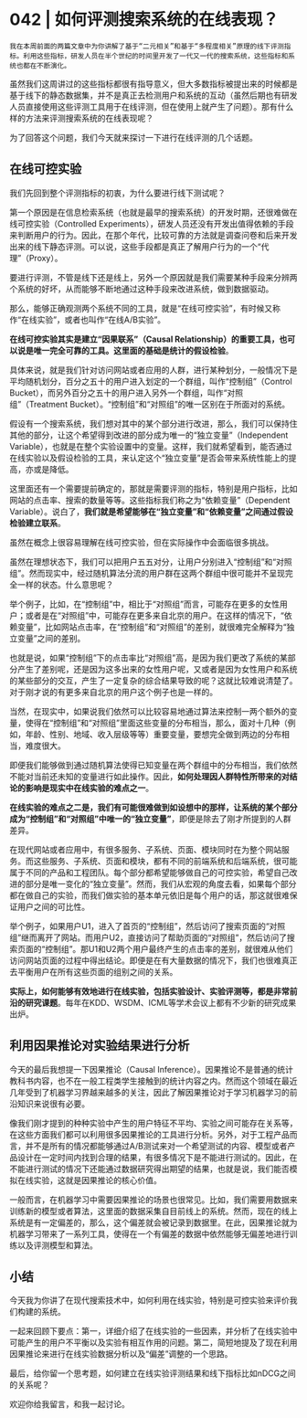 # 042 | 如何评测搜索系统的在线表现？

    我在本周前面的两篇文章中为你讲解了基于“二元相关”和基于“多程度相关”原理的线下评测指标。利用这些指标，研发人员在半个世纪的时间里开发了一代又一代的搜索系统，这些指标和系统也都在不断演化。

虽然我们这周讲过的这些指标都很有指导意义，但大多数指标被提出来的时候都是基于线下的静态数据集，并不是真正去检测用户和系统的互动（虽然后期也有研发人员直接使用这些评测工具用于在线评测，但在使用上就产生了问题）。那有什么样的方法来评测搜索系统的在线表现呢？

为了回答这个问题，我们今天就来探讨一下进行在线评测的几个话题。

## 在线可控实验

我们先回到整个评测指标的初衷，为什么要进行线下测试呢？

第一个原因是在信息检索系统（也就是最早的搜索系统）的开发时期，还很难做在线可控实验（Controlled Experiments），研发人员还没有开发出值得依赖的手段来判断用户的行为。因此，在那个年代，比较可靠的方法就是调查问卷和后来开发出来的线下静态评测。可以说，这些手段都是真正了解用户行为的一个“代理”（Proxy）。

要进行评测，不管是线下还是线上，另外一个原因就是我们需要某种手段来分辨两个系统的好坏，从而能够不断地通过这种手段来改进系统，做到数据驱动。

那么，能够正确观测两个系统不同的工具，就是“在线可控实验”，有时候又称作“在线实验”，或者也叫作“在线A/B实验”。

**在线可控实验其实是建立“因果联系”（Causal Relationship）的重要工具，也可以说是唯一完全可靠的工具。这里面的基础是统计的假设检验**。

具体来说，就是我们针对访问网站或者应用的人群，进行某种划分，一般情况下是平均随机划分，百分之五十的用户进入划定的一个群组，叫作“控制组”（Control Bucket），而另外百分之五十的用户进入另外一个群组，叫作“对照组”（Treatment Bucket）。“控制组”和“对照组”的唯一区别在于所面对的系统。

假设有一个搜索系统，我们想对其中的某个部分进行改进，那么，我们可以保持住其他的部分，让这个希望得到改进的部分成为唯一的“独立变量”（Independent Variable），也就是在整个实验设置中的变量。这样，我们就希望看到，能否通过在线实验以及假设检验的工具，来认定这个“独立变量”是否会带来系统性能上的提高，亦或是降低。

这里面还有一个需要提前确定的，那就是需要评测的指标，特别是用户指标，比如网站的点击率、搜索的数量等等。这些指标我们称之为“依赖变量”（Dependent Variable）。说白了，**我们就是希望能够在“独立变量”和“依赖变量”之间通过假设检验建立联系**。

虽然在概念上很容易理解在线可控实验，但在实际操作中会面临很多挑战。

虽然在理想状态下，我们可以把用户五五对分，让用户分别进入“控制组”和“对照组”。然而现实中，经过随机算法分流的用户群在这两个群组中很可能并不呈现完全一样的状态。什么意思呢？

举个例子，比如，在“控制组”中，相比于“对照组”而言，可能存在更多的女性用户；或者是在“对照组”中，可能存在更多来自北京的用户。在这样的情况下，“依赖变量”，比如网站点击率，在“控制组”和“对照组”的差别，就很难完全解释为“独立变量”之间的差别。

也就是说，如果“控制组”下的点击率比“对照组”高，是因为我们更改了系统的某部分产生了差别呢，还是因为这多出来的女性用户呢，又或者是因为女性用户和系统的某些部分的交互，产生了一定复杂的综合结果导致的呢？这就比较难说清楚了。对于刚才说的有更多来自北京的用户这个例子也是一样的。

当然，在现实中，如果说我们依然可以比较容易地通过算法来控制一两个额外的变量，使得在“控制组”和“对照组”里面这些变量的分布相当，那么，面对十几种（例如，年龄、性别、地域、收入层级等等）重要变量，要想完全做到两边的分布相当，难度很大。

即便我们能够做到通过随机算法使得已知变量在两个群组中的分布相当，我们依然不能对当前还未知的变量进行如此操作。因此，**如何处理因人群特性所带来的对结论的影响是现实中在线实验的难点之一**。

**在线实验的难点之二是，我们有可能很难做到如设想中的那样，让系统的某个部分成为“控制组”和“对照组”中唯一的“独立变量”**，即便是除去了刚才所提到的人群差异。

在现代网站或者应用中，有很多服务、子系统、页面、模块同时在为整个网站服务。而这些服务、子系统、页面和模块，都有不同的前端系统和后端系统，很可能属于不同的产品和工程团队。每个部分都希望能够做自己的可控实验，希望自己改进的部分是唯一变化的“独立变量”。然而，我们从宏观的角度去看，如果每个部分都在做自己的实验，而我们做实验的基本单元依旧是每个用户的话，那这就很难保证用户之间的可比性。

举个例子，如果用户U1，进入了首页的“控制组”，然后访问了搜索页面的“对照组”继而离开了网站。而用户U2，直接访问了帮助页面的“对照组”，然后访问了搜索页面的“控制组”。那U1和U2两个用户最终产生的点击率的差别，就很难从他们访问网站页面的过程中得出结论。即便是在有大量数据的情况下，我们也很难真正去平衡用户在所有这些页面的组别之间的关系。

**实际上，如何能够有效地进行在线实验，包括实验设计、实验评测等，都是非常前沿的研究课题**。每年在KDD、WSDM、ICML等学术会议上都有不少新的研究成果出炉。

## 利用因果推论对实验结果进行分析

今天的最后我想提一下因果推论（Causal Inference）。因果推论不是普通的统计教科书内容，也不在一般工程类学生接触到的统计内容之内。然而这个领域在最近几年受到了机器学习界越来越多的关注，因此了解因果推论对于学习机器学习的前沿知识来说很有必要。

像我们刚才提到的种种实验中产生的用户特征不平均、实验之间可能存在关系等，在这些方面我们都可以利用很多因果推论的工具进行分析。另外，对于工程产品而言，并不是所有的情况都能够通过A/B测试来对一个希望测试的内容、模型或者产品设计在一定时间内找到合理的结果，有很多情况下是不能进行测试的。因此，在不能进行测试的情况下还能通过数据研究得出期望的结果，也就是说，我们能否模拟在线实验，这就是因果推论的核心价值。

一般而言，在机器学习中需要因果推论的场景也很常见。比如，我们需要用数据来训练新的模型或者算法，这里面的数据采集自目前线上的系统。然而，现在的线上系统是有一定偏差的，那么，这个偏差就会被记录到数据里。在此，因果推论就为机器学习带来了一系列工具，使得在一个有偏差的数据中依然能够无偏差地进行训练以及评测模型和算法。

## 小结

今天我为你讲了在现代搜索技术中，如何利用在线实验，特别是可控实验来评价我们构建的系统。

一起来回顾下要点：第一，详细介绍了在线实验的一些因素，并分析了在线实验中可能产生的用户不平衡以及实验有相互作用的问题。第二，简短地提及了现在利用因果推论来进行在线实验数据分析以及“偏差”调整的一个思路。

最后，给你留一个思考题，如何建立在线实验评测结果和线下指标比如nDCG之间的关系呢？

欢迎你给我留言，和我一起讨论。
    